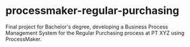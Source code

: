 # processmaker-regular-purchasing
Final project for Bachelor's degree, developing a Business Process Management System for the Regular Purchasing process at PT XYZ using ProcessMaker.
